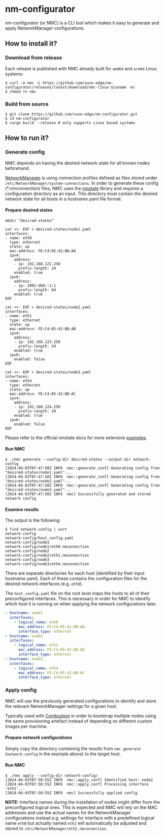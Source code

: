 # nm-configurator

nm-configurator (or NMC) is a CLI tool which makes it easy to generate and apply NetworkManager configurations.

## How to install it?

### Download from release

Each release is published with NMC already built for `amd64` and `arm64` Linux systems:

```shell
$ curl -o nmc -L https://github.com/suse-edge/nm-configurator/releases/latest/download/nmc-linux-$(uname -m)
$ chmod +x nmc
```

### Build from source

```shell
$ git clone https://github.com/suse-edge/nm-configurator.git
$ cd nm-configurator
$ cargo build --release # only supports Linux based systems
```

## How to run it?

### Generate config

NMC depends on having the desired network state for all known nodes beforehand.

[NetworkManager](https://documentation.suse.com/sle-micro/5.5/html/SLE-Micro-all/cha-nm-configuration.html)
is using connection profiles defined as files stored under `/etc/NetworkManager/system-connections`.
In order to generate these config (*.nmconnection) files, NMC uses the
[nmstate](https://github.com/nmstate/nmstate) library and requires a configuration directory as an input.
This directory must contain the desired network state for all hosts in a <i>hostname</i>.yaml file format.

#### Prepare desired states

```shell
mkdir "desired-states"

cat <<- EOF > desired-states/node1.yaml
interfaces:
- name: eth0
  type: ethernet
  state: up
  mac-address: FE:C4:05:42:8B:AA
  ipv4:
    address:
    - ip: 192.168.122.250
      prefix-length: 24
    enabled: true
  ipv6:
    address:
    - ip: 2001:db8::1:1
      prefix-length: 64
    enabled: true
EOF

cat <<- EOF > desired-states/node2.yaml
interfaces:
- name: eth1
  type: ethernet
  state: up
  mac-address: FE:C4:05:42:8B:AB
  ipv4:
    address:
    - ip: 192.168.123.250
      prefix-length: 24
    enabled: true
  ipv6:
    enabled: false
EOF

cat <<- EOF > desired-states/node3.yaml
interfaces:
- name: eth4
  type: ethernet
  state: up
  mac-address: FE:C4:05:42:8B:AC
  ipv4:
    address:
    - ip: 192.168.124.250
      prefix-length: 24
    enabled: true
  ipv6:
    enabled: false
EOF
```

Please refer to the official nmstate docs for more extensive [examples](https://nmstate.io/examples.html).

#### Run NMC

```shell
$ ./nmc generate --config-dir desired-states --output-dir network-config
[2024-04-03T07:47:50Z INFO  nmc::generate_conf] Generating config from "desired-states/node1.yaml"...
[2024-04-03T07:47:50Z INFO  nmc::generate_conf] Generating config from "desired-states/node2.yaml"...
[2024-04-03T07:47:50Z INFO  nmc::generate_conf] Generating config from "desired-states/node3.yaml"...
[2024-04-03T07:47:50Z INFO  nmc] Successfully generated and stored network config
```

#### Examine results

The output is the following:

```shell
$ find network-config | sort
network-config
network-config/host_config.yaml
network-config/node1
network-config/node1/eth0.nmconnection
network-config/node2
network-config/node2/eth1.nmconnection
network-config/node3
network-config/node3/eth4.nmconnection
```

There are separate directories for each host (identified by their input <i>hostname</i>.yaml).
Each of these contains the configuration files for the desired network interfaces (e.g. `eth0`).

The `host_config.yaml` file on the root level maps the hosts to all of their preconfigured interfaces.
This is necessary in order for NMC to identify which host it is running on when applying the network configurations later.

```yaml
- hostname: node1
  interfaces:
    - logical_name: eth0
      mac_address: FE:C4:05:42:8B:AA
      interface_type: ethernet
- hostname: node2
  interfaces:
    - logical_name: eth1
      mac_address: FE:C4:05:42:8B:AB
      interface_type: ethernet
- hostname: node3
  interfaces:
    - logical_name: eth4
      mac_address: FE:C4:05:42:8B:AC
      interface_type: ethernet
```

### Apply config

NMC will use the previously generated configurations to identify and store the relevant NetworkManager settings for a given host.

Typically used with [Combustion](https://documentation.suse.com/sle-micro/5.5/single-html/SLE-Micro-deployment/#cha-images-combustion)
in order to bootstrap multiple nodes using the same provisioning artefact instead of depending on different custom images per machine.

#### Prepare network configurations

Simply copy the directory containing the results from `nmc generate` (`network-config` in the example above) to the target host.

#### Run NMC

```shell
$ ./nmc apply --config-dir network-config/
[2024-04-03T07:50:55Z INFO  nmc::apply_conf] Identified host: node2
[2024-04-03T07:50:55Z INFO  nmc::apply_conf] Processing interface 'eth1'...
[2024-04-03T07:50:55Z INFO  nmc] Successfully applied config
```

**NOTE:** Interface names during the installation of nodes might differ from the preconfigured logical ones.
This is expected and NMC will rely on the MAC addresses and use the actual names for the NetworkManager
configurations instead e.g. settings for interface with a predefined logical name `eth0` but actually named
`eth2` will automatically be adjusted and stored to `/etc/NetworkManager/eth2.nmconnection`.

